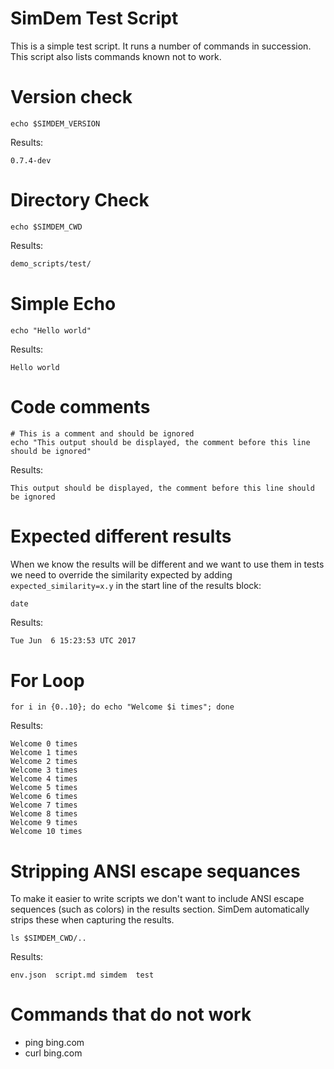 # SimDem Test Script

This is a simple test script. It runs a number of commands in
succession. This script also lists commands known not to work.

# Version check

```
echo $SIMDEM_VERSION
```

Results:

```
0.7.4-dev
```

# Directory Check

```
echo $SIMDEM_CWD
```

Results: 

``` Expected_Similarity=0.8
demo_scripts/test/
```

# Simple Echo

``` 
echo "Hello world" 
```

Results: 

```
Hello world
```

# Code comments

```
# This is a comment and should be ignored
echo "This output should be displayed, the comment before this line should be ignored"
```

Results:

```
This output should be displayed, the comment before this line should be ignored
```

# Expected different results

When we know the results will be different and we want to use them in
tests we need to override the similarity expected by adding
`expected_similarity=x.y` in the start line of the results block:

```
date
```

Results: 

```expected_Similarity=0.2
Tue Jun  6 15:23:53 UTC 2017
```

# For Loop

```
for i in {0..10}; do echo "Welcome $i times"; done
```

Results:

```
Welcome 0 times
Welcome 1 times
Welcome 2 times
Welcome 3 times
Welcome 4 times
Welcome 5 times
Welcome 6 times
Welcome 7 times
Welcome 8 times
Welcome 9 times
Welcome 10 times
```

# Stripping ANSI escape sequances

To make it easier to write scripts we don't want to include ANSI
escape sequences (such as colors) in the results section. SimDem
automatically strips these when capturing the results.

```
ls $SIMDEM_CWD/..
```

Results:

```expected_similarity=0.9
env.json  script.md simdem  test
```

# Commands that do not work

  * ping bing.com
  * curl bing.com
